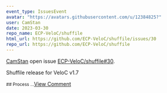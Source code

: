 ```yaml
---
event_type: IssuesEvent
avatar: "https://avatars.githubusercontent.com/u/12384825?"
user: CamStan
date: 2023-03-30
repo_name: ECP-VeloC/shuffile
html_url: https://github.com/ECP-VeloC/shuffile/issues/30
repo_url: https://github.com/ECP-VeloC/shuffile
---
```


<a href='https://github.com/CamStan' target='_blank'>CamStan</a> open issue <a href='https://github.com/ECP-VeloC/shuffile/issues/30' target='_blank'>ECP-VeloC/shuffile#30</a>.

<p>Shuffile release for VeloC v1.7</p><small>## Process...</small><a href='https://github.com/ECP-VeloC/shuffile/issues/30' target='_blank'>View Comment</a>